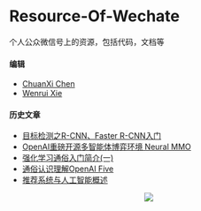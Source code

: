 # Resource-Of-Wechate
个人公众微信号上的资源，包括代码，文档等

#### 编辑
- [ChuanXi Chen](https://github.com/HandsomeAIccx)
- [Wenrui Xie](https://github.com/xwr96)

#### 历史文章
- [目标检测之R-CNN、Faster R-CNN入门](https://mp.weixin.qq.com/s/uxJSKOtj24Zm3IatUgf-Yw)
- [OpenAI重磅开源多智能体博弈环境 Neural MMO](https://mp.weixin.qq.com/s/j1ZRnIYIeJ9Bvm76ZrMaxQ)
- [强化学习通俗入门简介(一)](https://mp.weixin.qq.com/s/G5kIpwEjXNfcskNJkOdBtA)
- [通俗认识理解OpenAI Five](https://mp.weixin.qq.com/s/5ifIhiZgMDHaFUlssEBkew)
- [推荐系统与人工智能概述](https://mp.weixin.qq.com/s/Nomb1KtatLghLQOwgMXWZQ)

<div align=center><img src="https://github.com/ZhiqiangHo/Resource-Of-Wechate/blob/master/Figure/%E5%BE%AE%E4%BF%A1%E5%85%AC%E4%BC%97%E5%8F%B7%E4%BA%8C%E7%BB%B4%E7%A0%81.JPG"/></div>
